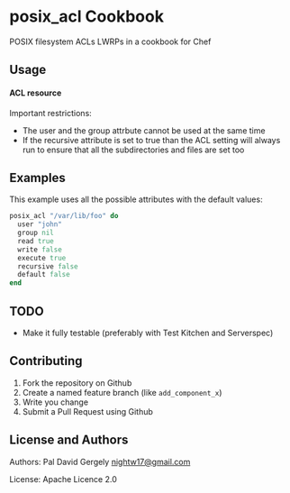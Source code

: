 posix_acl Cookbook
==================

POSIX filesystem ACLs LWRPs in a cookbook for Chef

Usage
-----

#### ACL resource

Important restrictions:
* The user and the group attrbute cannot be used at the same time
* If the recursive attribute is set to true than the ACL setting will always run to ensure that all the subdirectories and files are set too

Examples
--------

This example uses all the possible attributes with the default values:

```ruby
posix_acl "/var/lib/foo" do
  user "john"
  group nil
  read true
  write false
  execute true
  recursive false
  default false
end
```

TODO
----

* Make it fully testable (preferably with Test Kitchen and Serverspec)

Contributing
------------

1. Fork the repository on Github
2. Create a named feature branch (like `add_component_x`)
3. Write you change
4. Submit a Pull Request using Github

License and Authors
-------------------

Authors: Pal David Gergely <nightw17@gmail.com>

License: Apache Licence 2.0
